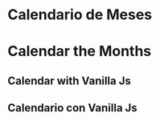 # Calendario de Meses
# Calendar the Months


## Calendar with Vanilla Js
## Calendario con Vanilla Js
